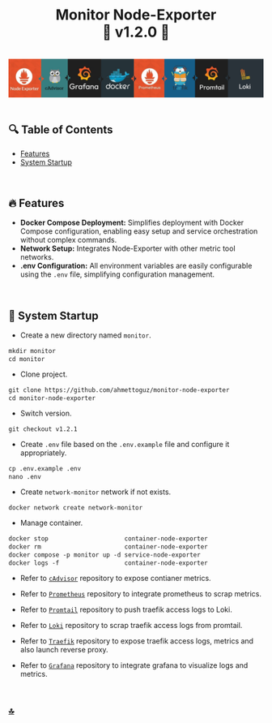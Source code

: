 <h1 id="top" align="center">Monitor Node-Exporter <br/> 🚢 v1.2.0 🚢</h1>

<br>

<div align="center">
    <img width=auto src="assets/banner/banner.png">
</div>

<br>

## 🔍 Table of Contents

- [Features](#features)
- [System Startup](#system-startup)

<br/>

<h2 id="features">🔥 Features</h2>

- **Docker Compose Deployment:** Simplifies deployment with Docker Compose configuration, enabling easy setup and service orchestration without complex commands.
- **Network Setup:** Integrates Node-Exporter with other metric tool networks.
- **.env Configuration:** All environment variables are easily configurable using the `.env` file, simplifying configuration management.

<br/>

<h2 id="system-startup">🚀 System Startup</h2>

- Create a new directory named `monitor`.

```
mkdir monitor
cd monitor
```

- Clone project.

```
git clone https://github.com/ahmettoguz/monitor-node-exporter
cd monitor-node-exporter
```

- Switch version.

```
git checkout v1.2.1
```

- Create `.env` file based on the `.env.example` file and configure it appropriately.

```
cp .env.example .env
nano .env
```

- Create `network-monitor` network if not exists.

```
docker network create network-monitor
```

- Manage container.

```
docker stop                     container-node-exporter
docker rm                       container-node-exporter
docker compose -p monitor up -d service-node-exporter
docker logs -f                  container-node-exporter
```

- Refer to [`cAdvisor`](https://github.com/ahmettoguz/monitor-cadvisor) repository to expose contianer metrics.

- Refer to [`Prometheus`](https://github.com/ahmettoguz/monitor-prometheus) repository to integrate prometheus to scrap metrics.

- Refer to [`Promtail`](https://github.com/ahmettoguz/monitor-promtail) repository to push traefik access logs to Loki.

- Refer to [`Loki`](https://github.com/ahmettoguz/monitor-loki) repository to scrap traefik access logs from promtail.

- Refer to [`Traefik`](https://github.com/ahmettoguz/proxy-traefik) repository to expose traefik access logs, metrics and also launch reverse proxy.

- Refer to [`Grafana`](https://github.com/ahmettoguz/monitor-grafana) repository to integrate grafana to visualize logs and metrics.

<br/>

### [🔝](#top)
